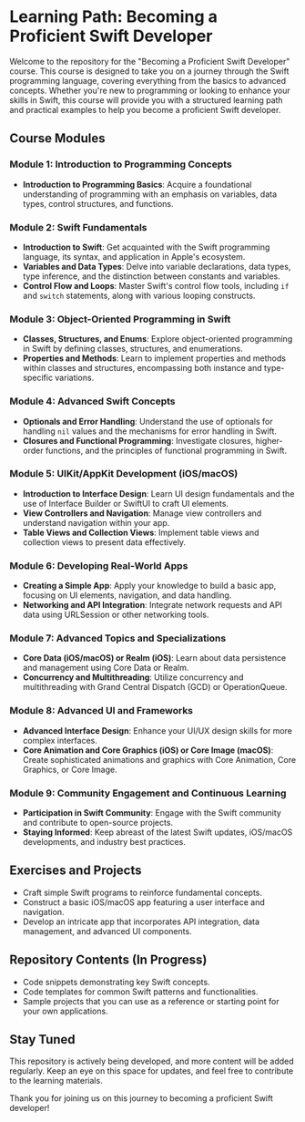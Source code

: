 # Learning Path: Becoming a Proficient Swift Developer

Welcome to the repository for the "Becoming a Proficient Swift Developer" course. This course is designed to take you on a journey through the Swift programming language, covering everything from the basics to advanced concepts. Whether you're new to programming or looking to enhance your skills in Swift, this course will provide you with a structured learning path and practical examples to help you become a proficient Swift developer.

## Course Modules

### Module 1: Introduction to Programming Concepts
- **Introduction to Programming Basics**: Acquire a foundational understanding of programming with an emphasis on variables, data types, control structures, and functions.

### Module 2: Swift Fundamentals
- **Introduction to Swift**: Get acquainted with the Swift programming language, its syntax, and application in Apple's ecosystem.
- **Variables and Data Types**: Delve into variable declarations, data types, type inference, and the distinction between constants and variables.
- **Control Flow and Loops**: Master Swift's control flow tools, including `if` and `switch` statements, along with various looping constructs.

### Module 3: Object-Oriented Programming in Swift
- **Classes, Structures, and Enums**: Explore object-oriented programming in Swift by defining classes, structures, and enumerations.
- **Properties and Methods**: Learn to implement properties and methods within classes and structures, encompassing both instance and type-specific variations.

### Module 4: Advanced Swift Concepts
- **Optionals and Error Handling**: Understand the use of optionals for handling `nil` values and the mechanisms for error handling in Swift.
- **Closures and Functional Programming**: Investigate closures, higher-order functions, and the principles of functional programming in Swift.

### Module 5: UIKit/AppKit Development (iOS/macOS)
- **Introduction to Interface Design**: Learn UI design fundamentals and the use of Interface Builder or SwiftUI to craft UI elements.
- **View Controllers and Navigation**: Manage view controllers and understand navigation within your app.
- **Table Views and Collection Views**: Implement table views and collection views to present data effectively.

### Module 6: Developing Real-World Apps
- **Creating a Simple App**: Apply your knowledge to build a basic app, focusing on UI elements, navigation, and data handling.
- **Networking and API Integration**: Integrate network requests and API data using URLSession or other networking tools.

### Module 7: Advanced Topics and Specializations
- **Core Data (iOS/macOS) or Realm (iOS)**: Learn about data persistence and management using Core Data or Realm.
- **Concurrency and Multithreading**: Utilize concurrency and multithreading with Grand Central Dispatch (GCD) or OperationQueue.

### Module 8: Advanced UI and Frameworks
- **Advanced Interface Design**: Enhance your UI/UX design skills for more complex interfaces.
- **Core Animation and Core Graphics (iOS) or Core Image (macOS)**: Create sophisticated animations and graphics with Core Animation, Core Graphics, or Core Image.

### Module 9: Community Engagement and Continuous Learning
- **Participation in Swift Community**: Engage with the Swift community and contribute to open-source projects.
- **Staying Informed**: Keep abreast of the latest Swift updates, iOS/macOS developments, and industry best practices.

## Exercises and Projects
- Craft simple Swift programs to reinforce fundamental concepts.
- Construct a basic iOS/macOS app featuring a user interface and navigation.
- Develop an intricate app that incorporates API integration, data management, and advanced UI components.

## Repository Contents (In Progress)
- Code snippets demonstrating key Swift concepts.
- Code templates for common Swift patterns and functionalities.
- Sample projects that you can use as a reference or starting point for your own applications.

## Stay Tuned
This repository is actively being developed, and more content will be added regularly. Keep an eye on this space for updates, and feel free to contribute to the learning materials.

Thank you for joining us on this journey to becoming a proficient Swift developer!
